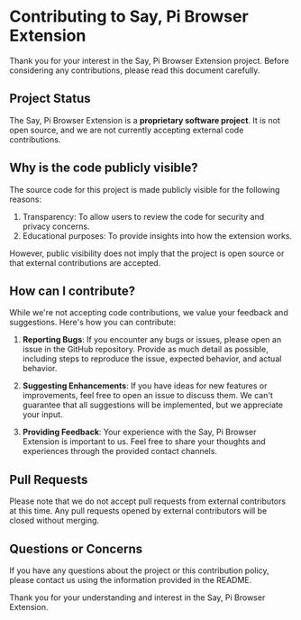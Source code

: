 # Contributing to Say, Pi Browser Extension

Thank you for your interest in the Say, Pi Browser Extension project. Before considering any contributions, please read this document carefully.

## Project Status

The Say, Pi Browser Extension is a **proprietary software project**. It is not open source, and we are not currently accepting external code contributions.

## Why is the code publicly visible?

The source code for this project is made publicly visible for the following reasons:

1. Transparency: To allow users to review the code for security and privacy concerns.
2. Educational purposes: To provide insights into how the extension works.

However, public visibility does not imply that the project is open source or that external contributions are accepted.

## How can I contribute?

While we're not accepting code contributions, we value your feedback and suggestions. Here's how you can contribute:

1. **Reporting Bugs**: If you encounter any bugs or issues, please open an issue in the GitHub repository. Provide as much detail as possible, including steps to reproduce the issue, expected behavior, and actual behavior.

2. **Suggesting Enhancements**: If you have ideas for new features or improvements, feel free to open an issue to discuss them. We can't guarantee that all suggestions will be implemented, but we appreciate your input.

3. **Providing Feedback**: Your experience with the Say, Pi Browser Extension is important to us. Feel free to share your thoughts and experiences through the provided contact channels.

## Pull Requests

Please note that we do not accept pull requests from external contributors at this time. Any pull requests opened by external contributors will be closed without merging.

## Questions or Concerns

If you have any questions about the project or this contribution policy, please contact us using the information provided in the README.

Thank you for your understanding and interest in the Say, Pi Browser Extension.
